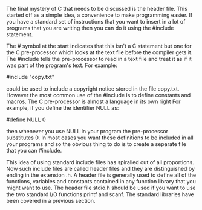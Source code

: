 The final mystery of C that needs to be discussed is the header file. This started off as a simple idea, a convenience to make programming easier. If you have a standard set of instructions that you want to insert in a lot of programs that you are writing then you can do it using the #include statement.

The # symbol at the start indicates that this isn't a C statement but one for the C pre-processor which looks at the text file before the compiler gets it. The #include tells the pre-processor to read in a text file and treat it as if it was part of the program's text. For example:

#include "copy.txt"

could be used to include a copyright notice stored in the file copy.txt. However the most common use of the #include is to define constants and macros. The C pre-processor is almost a language in its own right For example, if you define the identifier NULL as:

#define NULL 0

then whenever you use NULL in your program the pre-processor substitutes 0. In most cases you want these definitions to be included in all your programs and so the obvious thing to do is to create a separate file that you can #include.

This idea of using standard include files has spiralled out of all proportions. Now such include files are called header files and they are distinguished by ending in the extension .h. A header file is generally used to define all of the functions, variables and constants contained in any function library that you might want to use. The header file stdio.h should be used if you want to use the two standard I/O functions printf and scanf. The standard libraries have been covered in a previous section.
